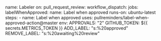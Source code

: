 name: Labeler
on:
  pull_request_review:
  workflow_dispatch:
jobs:
  labelWhenApproved:
    name: Label when approved
    runs-on: ubuntu-latest
    steps:
    - name: Label when approved
      uses: pullreminders/label-when-approved-action@master
      env:
        APPROVALS: "2"
        GITHUB_TOKEN: ${{ secrets.METRICS_TOKEN }}
        ADD_LABEL: "s:%20approved"
        REMOVE_LABEL: "s:%20awaiting%20review"
